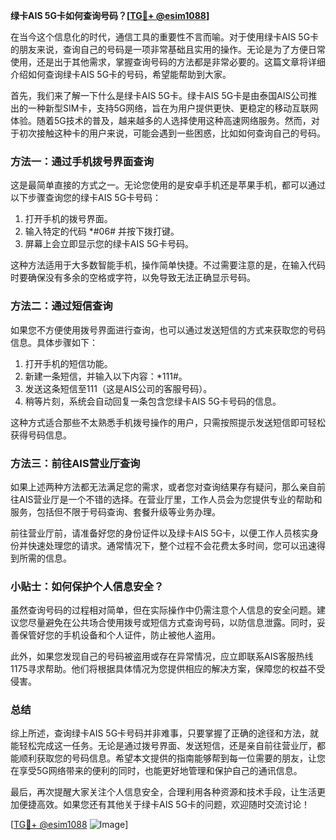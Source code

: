 **绿卡AIS 5G卡如何查询号码？[[TG💪+ @esim1088](https://t.me/s/esim1088)]**

在当今这个信息化的时代，通信工具的重要性不言而喻。对于使用绿卡AIS 5G卡的朋友来说，查询自己的号码是一项非常基础且实用的操作。无论是为了方便日常使用，还是出于其他需求，掌握查询号码的方法都是非常必要的。这篇文章将详细介绍如何查询绿卡AIS 5G卡的号码，希望能帮助到大家。

首先，我们来了解一下什么是绿卡AIS 5G卡。绿卡AIS 5G卡是由泰国AIS公司推出的一种新型SIM卡，支持5G网络，旨在为用户提供更快、更稳定的移动互联网体验。随着5G技术的普及，越来越多的人选择使用这种高速网络服务。然而，对于初次接触这种卡的用户来说，可能会遇到一些困惑，比如如何查询自己的号码。

### 方法一：通过手机拨号界面查询

这是最简单直接的方式之一。无论您使用的是安卓手机还是苹果手机，都可以通过以下步骤查询您的绿卡AIS 5G卡号码：

1. 打开手机的拨号界面。
2. 输入特定的代码 *#06# 并按下拨打键。
3. 屏幕上会立即显示您的绿卡AIS 5G卡号码。

这种方法适用于大多数智能手机，操作简单快捷。不过需要注意的是，在输入代码时要确保没有多余的空格或字符，以免导致无法正确显示号码。

### 方法二：通过短信查询

如果您不方便使用拨号界面进行查询，也可以通过发送短信的方式来获取您的号码信息。具体步骤如下：

1. 打开手机的短信功能。
2. 新建一条短信，并输入以下内容：*111#。
3. 发送这条短信至111（这是AIS公司的客服号码）。
4. 稍等片刻，系统会自动回复一条包含您绿卡AIS 5G卡号码的信息。

这种方式适合那些不太熟悉手机拨号操作的用户，只需按照提示发送短信即可轻松获得号码信息。

### 方法三：前往AIS营业厅查询

如果上述两种方法都无法满足您的需求，或者您对查询结果存有疑问，那么亲自前往AIS营业厅是一个不错的选择。在营业厅里，工作人员会为您提供专业的帮助和服务，包括但不限于号码查询、套餐升级等业务办理。

前往营业厅前，请准备好您的身份证件以及绿卡AIS 5G卡，以便工作人员核实身份并快速处理您的请求。通常情况下，整个过程不会花费太多时间，您可以迅速得到所需的信息。

### 小贴士：如何保护个人信息安全？

虽然查询号码的过程相对简单，但在实际操作中仍需注意个人信息的安全问题。建议您尽量避免在公共场合使用拨号或短信方式查询号码，以防信息泄露。同时，妥善保管好您的手机设备和个人证件，防止被他人盗用。

此外，如果您发现自己的号码被盗用或存在异常情况，应立即联系AIS客服热线1175寻求帮助。他们将根据具体情况为您提供相应的解决方案，保障您的权益不受侵害。

### 总结

综上所述，查询绿卡AIS 5G卡号码并非难事，只要掌握了正确的途径和方法，就能轻松完成这一任务。无论是通过拨号界面、发送短信，还是亲自前往营业厅，都能顺利获取您的号码信息。希望本文提供的指南能够帮到每一位需要的朋友，让您在享受5G网络带来的便利的同时，也能更好地管理和保护自己的通讯信息。

最后，再次提醒大家关注个人信息安全，合理利用各种资源和技术手段，让生活更加便捷高效。如果您还有其他关于绿卡AIS 5G卡的问题，欢迎随时交流讨论！

[[TG💪+ @esim1088](https://t.me/s/esim1088) ![Image](https://i.postimg.cc/4NQfJmqS/Snipaste-2025-05-13-00-14-12.png)]